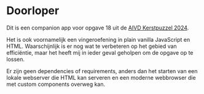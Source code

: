 # Doorloper

Dit is een companion app voor opgave 18 uit de [AIVD Kerstpuzzel 2024](https://www.aivd.nl/onderwerpen/aivd-kerstpuzzel/documenten/publicaties/2024/12/11/aivd-kerstpuzzel-2024). 

Het is ook voornamelijk een vingeroefening in plain vanilla JavaScript en HTML. Waarschijnlijk is er nog wat te verbeteren op het gebied van efficiëntie, maar het heeft mij in ieder geval geholpen om de opgave op te lossen. 

Er zijn geen dependencies of requirements, anders dan het starten van een lokale webserver die HTML kan serveren en een moderne webbrowser die met custom components overweg kan. 

